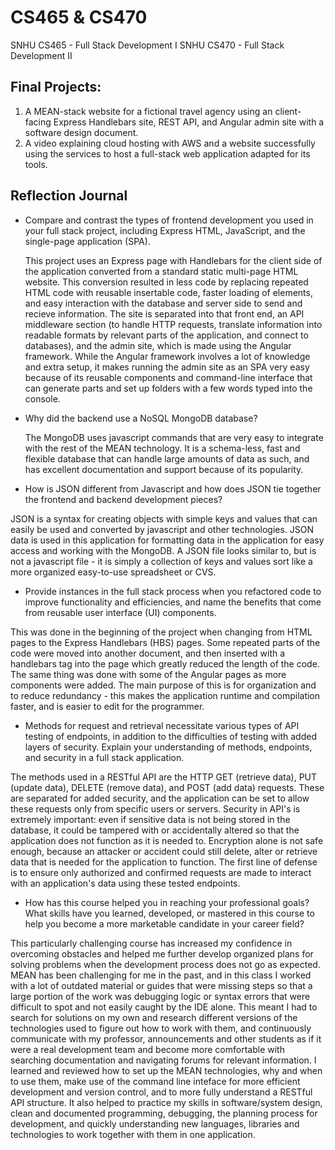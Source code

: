 # CS465 & CS470
SNHU CS465 - Full Stack Development I
SNHU CS470 - Full Stack Development II

## Final Projects:
 1. A MEAN-stack website for a fictional travel agency using an client-facing Express Handlebars site, REST API, and Angular admin site with a software design document.
 2. A video explaining cloud hosting with AWS and a website successfully using the services to host a full-stack web application adapted for its tools.

## Reflection Journal

- Compare and contrast the types of frontend development you used in your full stack project, including Express HTML, JavaScript, and the single-page application (SPA).

  This project uses an Express page with Handlebars for the client side of the application converted from a standard static multi-page HTML website. This conversion resulted in less code by replacing repeated HTML code with reusable insertable code, faster loading of elements, and easy interaction with the database and server side to send and recieve information. The site is separated into that front end, an API middleware section (to handle HTTP requests, translate information into readable formats by relevant parts of the application, and connect to databases), and the admin site, which is made using the Angular framework. While the Angular framework involves a lot of knowledge and extra setup, it makes running the admin site as an SPA very easy because of its reusable components and command-line interface that can generate parts and set up folders with a few words typed into the console.

- Why did the backend use a NoSQL MongoDB database?

  The MongoDB uses javascript commands that are very easy to integrate with the rest of the MEAN technology. It is a schema-less, fast and flexible database that can handle large amounts of data as such, and has excellent documentation and support because of its popularity.

- How is JSON different from Javascript and how does JSON tie together the frontend and backend development pieces?

JSON is a syntax for creating objects with simple keys and values that can easily be used and converted by javascript and other technologies. JSON data is used in this application for formatting data in the application for easy access and working with the MongoDB. A JSON file looks similar to, but is not a javascript file - it is simply a collection of keys and values sort like a more organized easy-to-use spreadsheet or CVS.

- Provide instances in the full stack process when you refactored code to improve functionality and efficiencies, and name the benefits that come from reusable user interface (UI) components.

This was done in the beginning of the project when changing from HTML pages to the Express Handlebars (HBS) pages. Some repeated parts of the code were moved into another document, and then inserted with a handlebars tag into the page which greatly reduced the length of the code. The same thing was done with some of the Angular pages as more components were added. The main purpose of this is for organization and to reduce redundancy - this makes the application runtime and compilation faster, and is easier to edit for the programmer.

- Methods for request and retrieval necessitate various types of API testing of endpoints, in addition to the difficulties of testing with added layers of security. Explain your understanding of methods, endpoints, and security in a full stack application.

The methods used in a RESTful API are the HTTP GET (retrieve data), PUT (update data), DELETE (remove data), and POST (add data) requests. These are separated for added security, and the application can be set to allow these requests only from specific users or servers. Security in API's is extremely important: even if sensitive data is not being stored in the database, it could be tampered with or accidentally altered so that the application does not function as it is needed to. Encryption alone is not safe enough, because an attacker or accident could still delete, alter or retrieve data that is needed for the application to function. The first line of defense is to ensure only authorized and confirmed requests are made to interact with an application's data using these tested endpoints.

- How has this course helped you in reaching your professional goals? What skills have you learned, developed, or mastered in this course to help you become a more marketable candidate in your career field?

This particularly challenging course has increased my confidence in overcoming obstacles and helped me further develop organized plans for solving problems when the development process does not go as expected. MEAN has been challenging for me in the past, and in this class I worked with a lot of outdated material or guides that were missing steps so that a large portion of the work was debugging logic or syntax errors that were difficult to spot and not easily caught by the IDE alone. This meant I had to search for solutions on my own and research different versions of the technologies used to figure out how to work with them, and continuously communicate with my professor, announcements and other students as if it were a real development team and become more comfortable with searching documentation and navigating forums for relevant information. I learned and reviewed how to set up the MEAN technologies, why and when to use them, make use of the command line inteface for more efficient development and version control, and to more fully understand a RESTful API structure. It also helped to practice my skills in software/system design, clean and documented programming, debugging, the planning process for development, and quickly understanding new languages, libraries and technologies to work together with them in one application.

